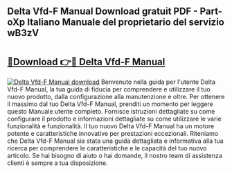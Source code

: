 ## Delta Vfd-F Manual Download gratuit PDF - Part-oXp Italiano Manuale del proprietario del servizio wB3zV

# <h2><a href="http://df9e29.blite.top/?on=Delta+Vfd-F+Manual">🔗Download 👉🔴 Delta Vfd-F Manual</a></h2>

[![Delta Vfd-F Manual download](https://i.imgur.com/lujVjoI.png)](http://df9e29.blite.top/?on=Delta+Vfd-F+Manual)
Benvenuto nella guida per l'utente Delta Vfd-F Manual, la tua guida di fiducia per comprendere e utilizzare il tuo nuovo prodotto, dalla configurazione alla manutenzione e oltre. Per ottenere il massimo dal tuo Delta Vfd-F Manual, prenditi un momento per leggere questo Manuale utente completo. Fornisce istruzioni dettagliate su come configurare il prodotto e informazioni dettagliate su come utilizzare le varie funzionalità e funzionalità. Il tuo nuovo Delta Vfd-F Manual ha un motore potente e caratteristiche innovative per prestazioni eccezionali. Riteniamo che Delta Vfd-F Manual sia stata una guida dettagliata e informativa alla tua ricerca per comprendere le caratteristiche e le capacità del tuo nuovo articolo. Se hai bisogno di aiuto o hai domande, il nostro team di assistenza clienti è sempre a tua disposizione.
